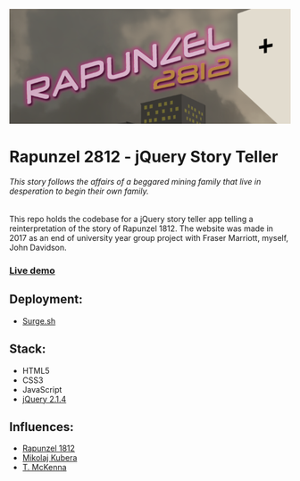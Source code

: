 ![Rapunzel 2812 Logo](reapunzel-2812.png "Rapunzel 2812 logo")
# Rapunzel 2812 - jQuery Story Teller
###### This story follows the affairs of a beggared mining family that live in desperation to begin their own family.

This repo holds the codebase for a jQuery story teller app telling a reinterpretation of the story of Rapunzel 1812.
The website was made in 2017 as an end of university year group project with Fraser Marriott, myself, John Davidson.

### [Live demo](https://rapunzel2812.surge.sh)

## Deployment:
* [Surge.sh](https://surge.sh/)

## Stack:

* HTML5
* CSS3
* JavaScript
* [jQuery 2.1.4](https://tailwindcss.com/)

## Influences: 

* [Rapunzel 1812](https://en.wikipedia.org/wiki/Rapunzel)
* [Mikolaj Kubera](https://therainwillco.me/)
* [T. McKenna](https://en.wikipedia.org/wiki/Terence_McKenna)

